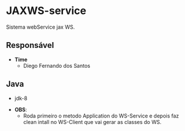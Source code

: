 # JAXWS-service

Sistema webService jax WS.

## Responsável
- **Time**
    - Diego Fernando dos Santos
## Java
* jdk-8
- **OBS**:
    - Roda primeiro o metodo Application do WS-Service e depois faz clean intall no WS-Client que vai gerar as classes do WS.